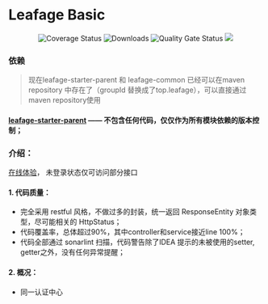 # Leafage Basic

<p align="center">
 <img src="https://img.shields.io/badge/Spring%20Cloud-2022.0.1-green.svg" alt="Coverage Status">
 <img src="https://img.shields.io/badge/Spring%20Boot-3.0.4-green.svg" alt="Downloads">
 <img src="https://sonarcloud.io/api/project_badges/measure?project=little3201_leafage-auth&metric=alert_status" alt="Quality Gate Status">
 <img src="https://sonarcloud.io/api/project_badges/measure?project=little3201_leafage-auth&metric=coverage"/>
</p>

### 依赖

> 现在leafage-starter-parent 和 leafage-common 已经可以在maven repository 中存在了（groupId 替换成了top.leafage），可以直接通过maven repository使用

#### [leafage-starter-parent](https://github.com/little3201/) —— 不包含任何代码，仅仅作为所有模块依赖的版本控制；

### 介绍：

<a target="_blank" href="https://console.abeille.top"> 在线体验</a>， 未登录状态仅可访问部分接口

#### 1. 代码质量：

- 完全采用 restful 风格，不做过多的封装，统一返回 ResponseEntity 对象类型，尽可能相关的 HttpStatus；
- 代码覆盖率，总体超过90%，其中controller和service接近line 100%；
- 代码全部通过 sonarlint 扫描，代码警告除了IDEA 提示的未被使用的setter, getter之外，没有任何异常提醒；

#### 2. 概况：

- 同一认证中心
